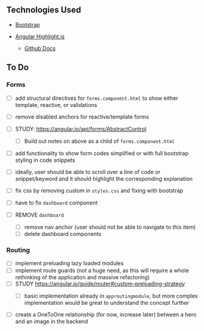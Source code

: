 ## Technologies Used

- [Bootstrap](https://getbootstrap.com/)

- [Angular Highlight.js](https://www.npmjs.com/package/ngx-highlightjs)
    - [Github Docs](https://github.com/highlightjs/highlight.js)

## To Do 

### Forms

- [ ] add structural directives for `forms.component.html` to show either template, reactive, or validations
- [ ] remove disabled anchors for reactive/template forms
- [ ] STUDY: https://angular.io/api/forms/AbstractControl
    - [ ] Build out notes on above as a child of `forms.component.html`
- [ ] add functionality to show form codes simplified or with full bootstrap styling in code snippets  
- [ ] ideally, user should be able to scroll over a line of code or snippet/keyword and it should highlight the corresponding explanation  
- [ ] fix css by removing custom in `styles.css` and fixing with bootstrap

- [ ] have to fix `dashboard` component
- [ ] REMOVE `dashboard` 
    - [ ] remove nav anchor (user should not be able to navigate to this item)
    - [ ] delete dashboard components 

### Routing 
 - [ ] implement preloading lazy loaded modules 
 - [ ] implement route guards (not a huge need, as this will require a whole rethinking of the application and massive refactoring)
 - [ ] STUDY https://angular.io/guide/router#custom-preloading-strategy
    - [ ] basic implementation already in `approutingmodule`, but more complex implementation would be great to understand the concept further



 - [ ] create a OneToOne relationship (for now, increase later) between a hero and an image in the backend